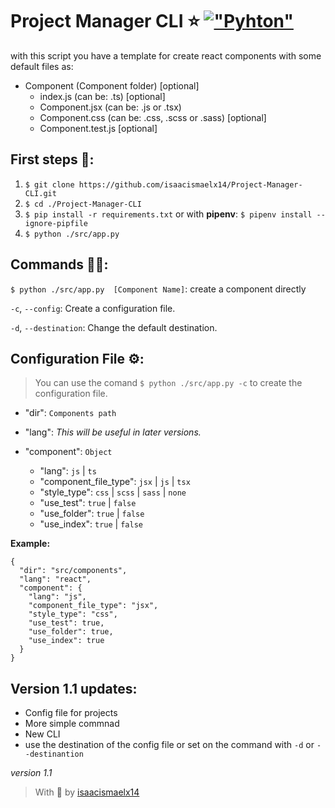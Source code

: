 # Project Manager CLI ⭐ [!["Pyhton"](https://img.shields.io/badge/python-3.9.1%20-gray.svg?longCache=true&logo=python&colorB=yellow)](https://www.python.org/downloads/release/python-391/)

with this script you have a template for create react components with some default files as:


- Component (Component folder) [optional]
  - index.js (can be: .ts) [optional]
  - Component.jsx (can be: .js or .tsx)
  - Component.css (can be:  .css, .scss or .sass)  [optional]
  - Component.test.js [optional]


## First steps 🦶:

1. `$ git clone https://github.com/isaacismaelx14/Project-Manager-CLI.git`
2. `$ cd ./Project-Manager-CLI`
3. `$ pip install -r requirements.txt` or with **pipenv**: `$ pipenv install --ignore-pipfile`
4. `$ python ./src/app.py `

## Commands 👩‍💻:
`$ python ./src/app.py  [Component Name]`: create a component directly

`-c`, `--config`: Create a configuration file.

`-d`, `--destination`: Change the default destination.

## Configuration File ⚙:
> You can use the comand `$ python ./src/app.py -c` to create the configuration file.

- "dir": `Components path`

- "lang": _This will be useful in later versions._

- "component": `Object`

  - "lang": `js` | `ts`
  - "component_file_type": `jsx` | `js` | `tsx`
  - "style_type": `css` | `scss` | `sass` | `none`
  - "use_test": `true` | `false`
  - "use_folder": `true` | `false`
  - "use_index": `true` | `false`


**Example:**
```
{
  "dir": "src/components",
  "lang": "react",
  "component": {
    "lang": "js",
    "component_file_type": "jsx",
    "style_type": "css",
    "use_test": true,
    "use_folder": true,
    "use_index": true
  }
}
```

## Version 1.1 updates:
- Config file for projects
- More simple commnad
- New CLI
- use the destination of the config file or set on the command with `-d` or `--destinantion`

_version 1.1_

> With 💖 by [isaacismaelx14](https://github.com/isaacismaelx14)
